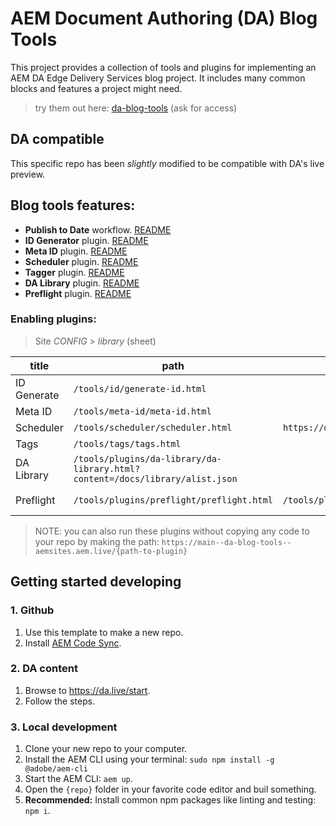 # AEM Document Authoring (DA) Blog Tools

This project provides a collection of tools and plugins for implementing an AEM DA Edge Delivery Services blog project. It includes many common blocks and features a project might need.

> try them out here: [da-blog-tools](https://da.live/#/aemsites/da-blog-tools) (ask for access)

## DA compatible

This specific repo has been _slightly_ modified to be compatible with DA's live preview.

## Blog tools features:
- **Publish to Date** workflow. [README](.github/workflows/README.md)
- **ID Generator** plugin. [README](tools/id/README.md)
- **Meta ID** plugin. [README](tools/meta-id/README.md)
- **Scheduler** plugin. [README](tools/scheduler/README.md)
- **Tagger** plugin. [README](tools/tags/README.md)
- **DA Library** plugin. [README](tools/plugins/da-library/README.md)
- **Preflight** plugin. [README](tools/plugins/preflight/README.md)

### Enabling plugins:

> Site _CONFIG_ > _library_ (sheet)

| title       | path                                                                         | icon                                                        | ref | format | experience |
| ----------- | ---------------------------------------------------------------------------- | ----------------------------------------------------------- | --- | ------ | ---------- |
| ID Generate | `/tools/id/generate-id.html`                                                 |
| Meta ID     | `/tools/meta-id/meta-id.html`                                                | 
| Scheduler   | `/tools/scheduler/scheduler.html`                                            | `https://da.live/blocks/edit/img/S2_icon_Calendar_20_N.svg` |     |        | dialog     |
| Tags        | `/tools/tags/tags.html`                                                      |
| DA Library  | `/tools/plugins/da-library/da-library.html?content=/docs/library/alist.json` |
| Preflight   | `/tools/plugins/preflight/preflight.html`                                    | `/tools/plugins/preflight/preflight-icon.svg` | | | fullsize-dialog|

> NOTE: you can also run these plugins without copying any code to your repo by making the path: `https://main--da-blog-tools--aemsites.aem.live/{path-to-plugin}`


## Getting started developing

### 1. Github
1. Use this template to make a new repo.
1. Install [AEM Code Sync](https://github.com/apps/aem-code-sync).

### 2. DA content
1. Browse to https://da.live/start.
2. Follow the steps.

### 3. Local development
1. Clone your new repo to your computer.
1. Install the AEM CLI using your terminal: `sudo npm install -g @adobe/aem-cli`
1. Start the AEM CLI: `aem up`.
1. Open the `{repo}` folder in your favorite code editor and buil something.
1. **Recommended:** Install common npm packages like linting and testing: `npm i`.
